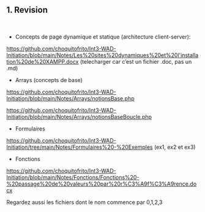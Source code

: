 ## 1. Revision

<br>

- Concepts de page dynamique et statique (architecture client-server):
   
https://github.com/choquitofrito/Int3-WAD-Initiation/blob/main/Notes/Les%20sites%20dynamiques%20et%20l'installation%20de%20XAMPP.docx
(telecharger car c’est un fichier .doc, pas un .md)

- Arrays (concepts de base)

https://github.com/choquitofrito/Int3-WAD-Initiation/blob/main/Notes/Arrays/notionsBase.php

https://github.com/choquitofrito/Int3-WAD-Initiation/blob/main/Notes/Arrays/notionsBaseBoucle.php

- Formulaires

https://github.com/choquitofrito/Int3-WAD-Initiation/tree/main/Notes/Formulaires%20-%20Exemples (ex1, ex2 et ex3)

- Fonctions

https://github.com/choquitofrito/Int3-WAD-Initiation/blob/main/Notes/Fonctions/Fonctions%20-%20passage%20de%20valeurs%20par%20r%C3%A9f%C3%A9rence.docx

Regardez aussi les fichiers dont le nom commence par 0,1,2,3

<br>

